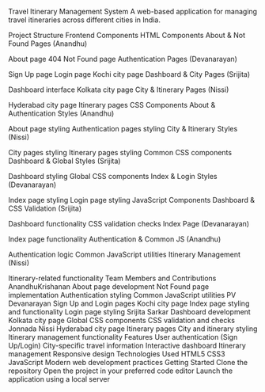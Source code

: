 Travel Itinerary Management System
A web-based application for managing travel itineraries across different cities in India.

Project Structure
Frontend Components
HTML Components
About & Not Found Pages (Anandhu)

About page
404 Not Found page
Authentication Pages (Devanarayan)

Sign Up page
Login page
Kochi city page
Dashboard & City Pages (Srijita)

Dashboard interface
Kolkata city page
City & Itinerary Pages (Nissi)

Hyderabad city page
Itinerary pages
CSS Components
About & Authentication Styles (Anandhu)

About page styling
Authentication pages styling
City & Itinerary Styles (Nissi)

City pages styling
Itinerary pages styling
Common CSS components
Dashboard & Global Styles (Srijita)

Dashboard styling
Global CSS components
Index & Login Styles (Devanarayan)

Index page styling
Login page styling
JavaScript Components
Dashboard & CSS Validation (Srijita)

Dashboard functionality
CSS validation checks
Index Page (Devanarayan)

Index page functionality
Authentication & Common JS (Anandhu)

Authentication logic
Common JavaScript utilities
Itinerary Management (Nissi)

Itinerary-related functionality
Team Members and Contributions
AnandhuKrishanan
About page development
Not Found page implementation
Authentication styling
Common JavaScript utilities
PV Devanarayan
Sign Up and Login pages
Kochi city page
Index page styling and functionality
Login page styling
Srijita Sarkar
Dashboard development
Kolkata city page
Global CSS components
CSS validation and checks
Jonnada Nissi
Hyderabad city page
Itinerary pages
City and itinerary styling
Itinerary management functionality
Features
User authentication (Sign Up/Login)
City-specific travel information
Interactive dashboard
Itinerary management
Responsive design
Technologies Used
HTML5
CSS3
JavaScript
Modern web development practices
Getting Started
Clone the repository
Open the project in your preferred code editor
Launch the application using a local server
